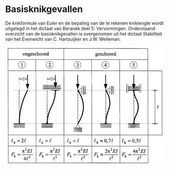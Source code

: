 # Basisknikgevallen

De knikformule van Euler en de bepaling van de te rekenen kniklengte wordt uitgelegd in het dictaat van Beranek deel 5: Vervormingen. Onderstaand overzicht van de basisknikgevallen is overgenomen uit het dictaat Stabiliteit van het Evenwicht van C. Hartsuijker en J.W. Welleman.

![Basisknikgevallen](Images/basisknikgevallen.png)
